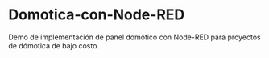 # Domotica-con-Node-RED
Demo de implementación de panel domótico con Node-RED para proyectos de dómotica de bajo costo. 
